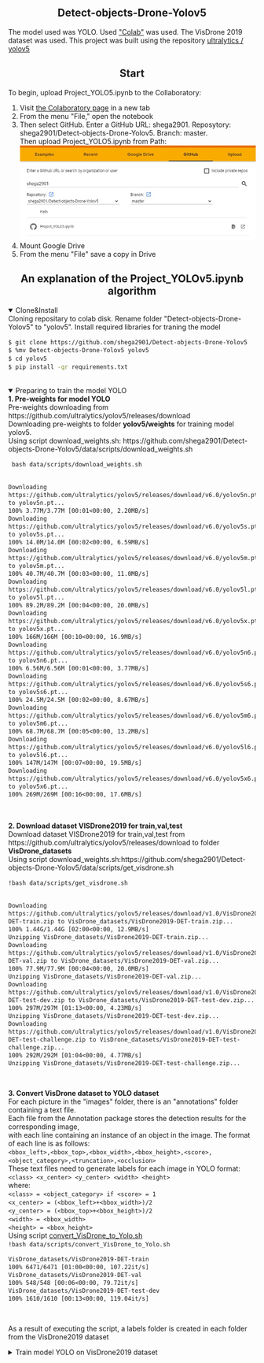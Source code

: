 ## <div align="center">Detect-objects-Drone-Yolov5</div>

The model used was YOLO. Used ["Colab"](https://colab.research.google.com) was used. The VisDrone 2019 dataset was used. This project was built using the repository [ultralytics / yolov5](https://github.com/ultralytics/yolov5) 

## <div align="center">Start</div>
To begin, upload Project_YOLO5.ipynb to the Collaboratory:
1. Visit [the Colaboratory page](https://colab.research.google.com/) in a new tab
2. From the menu "File," open the notebook
3. Then select GitHub. Enter a GitHub URL: shega2901. Reposytory: shega2901/Detect-objects-Drone-Yolov5. Branch: master.<br>
    Then upload Project_YOLO5.ipynb from Path: 
    ![Open Project](/PictureReadme/Colab1.jpg)
4. Mount Google Drive
5. From the menu "File" save a copy in Drive
## <div align="center">An explanation of the Project_YOLOv5.ipynb algorithm</div>


<details open>
<summary>Clone&Install</summary>
Cloning repositary to colab disk. Rename folder "Detect-objects-Drone-Yolov5" to "yolov5". Install required libraries for traning the model<br>
 
```bash
$ git clone https://github.com/shega2901/Detect-objects-Drone-Yolov5
$ %mv Detect-objects-Drone-Yolov5 yolov5  
$ cd yolov5
$ pip install -qr requirements.txt
```
</details>
<br>
<details open>
<summary>Preparing to train the model YOLO</summary>
 <b>1. Pre-weights for model YOLO</b><br>
 Pre-weights downloading from https://github.com/ultralytics/yolov5/releases/download<br>
 Downloading pre-weights to folder <b>yolov5/weights</b> for training model yolov5.<br>
 Using script download_weights.sh: https://github.com/shega2901/Detect-objects-Drone-Yolov5/data/scripts/download_weights.sh <br>
<pre><code> bash data/scripts/download_weights.sh</code></pre>
<pre><code>
Downloading https://github.com/ultralytics/yolov5/releases/download/v6.0/yolov5n.pt to yolov5n.pt...
100% 3.77M/3.77M [00:01<00:00, 2.20MB/s]
Downloading https://github.com/ultralytics/yolov5/releases/download/v6.0/yolov5s.pt to yolov5s.pt...
100% 14.0M/14.0M [00:02<00:00, 6.59MB/s]
Downloading https://github.com/ultralytics/yolov5/releases/download/v6.0/yolov5m.pt to yolov5m.pt...
100% 40.7M/40.7M [00:03<00:00, 11.0MB/s]
Downloading https://github.com/ultralytics/yolov5/releases/download/v6.0/yolov5l.pt to yolov5l.pt...
100% 89.2M/89.2M [00:04<00:00, 20.0MB/s]
Downloading https://github.com/ultralytics/yolov5/releases/download/v6.0/yolov5x.pt to yolov5x.pt...
100% 166M/166M [00:10<00:00, 16.9MB/s]
Downloading https://github.com/ultralytics/yolov5/releases/download/v6.0/yolov5n6.pt to yolov5n6.pt...
100% 6.56M/6.56M [00:01<00:00, 3.77MB/s]
Downloading https://github.com/ultralytics/yolov5/releases/download/v6.0/yolov5s6.pt to yolov5s6.pt...
100% 24.5M/24.5M [00:02<00:00, 8.67MB/s]
Downloading https://github.com/ultralytics/yolov5/releases/download/v6.0/yolov5m6.pt to yolov5m6.pt...
100% 68.7M/68.7M [00:05<00:00, 13.2MB/s]
Downloading https://github.com/ultralytics/yolov5/releases/download/v6.0/yolov5l6.pt to yolov5l6.pt...
100% 147M/147M [00:07<00:00, 19.5MB/s]
Downloading https://github.com/ultralytics/yolov5/releases/download/v6.0/yolov5x6.pt to yolov5x6.pt...
100% 269M/269M [00:16<00:00, 17.6MB/s]
</code></pre><br><br>
<b>2. Download dataset VISDrone2019 for train,val,test </b><br>
Download dataset VISDrone2019 for train,val,test from https://github.com/ultralytics/yolov5/releases/download to folder <b>VisDrone_datasets</b><br>
Using script download_weights.sh:https://github.com/shega2901/Detect-objects-Drone-Yolov5/data/scripts/get_visdrone.sh <br>
<pre><code>!bash data/scripts/get_visdrone.sh</code></pre>
<pre><code>  
Downloading https://github.com/ultralytics/yolov5/releases/download/v1.0/VisDrone2019-DET-train.zip to VisDrone_datasets/VisDrone2019-DET-train.zip...
100% 1.44G/1.44G [02:00<00:00, 12.9MB/s]
Unzipping VisDrone_datasets/VisDrone2019-DET-train.zip...
Downloading https://github.com/ultralytics/yolov5/releases/download/v1.0/VisDrone2019-DET-val.zip to VisDrone_datasets/VisDrone2019-DET-val.zip...
100% 77.9M/77.9M [00:04<00:00, 20.0MB/s]
Unzipping VisDrone_datasets/VisDrone2019-DET-val.zip...
Downloading https://github.com/ultralytics/yolov5/releases/download/v1.0/VisDrone2019-DET-test-dev.zip to VisDrone_datasets/VisDrone2019-DET-test-dev.zip...
100% 297M/297M [01:13<00:00, 4.23MB/s]
Unzipping VisDrone_datasets/VisDrone2019-DET-test-dev.zip...
Downloading https://github.com/ultralytics/yolov5/releases/download/v1.0/VisDrone2019-DET-test-challenge.zip to VisDrone_datasets/VisDrone2019-DET-test-challenge.zip...
100% 292M/292M [01:04<00:00, 4.77MB/s]
Unzipping VisDrone_datasets/VisDrone2019-DET-test-challenge.zip... 
</code></pre><br>
 
 
<b>3. Convert VisDrone dataset to YOLO dataset</b><br>
For each picture in the "images" folder, there is an "annotations" folder containing a text file.<br>
Each file from the Annotation package stores the detection results for the corresponding image, <br>
with each line containing an instance of an object in the image. The format of each line is as follows:  
`<bbox_left>,<bbox_top>,<bbox_width>,<bbox_height>,<score>,<object_category>,<truncation>,<occlusion>`  
These text files need to generate labels for each image in YOLO format:<br>
`<class> <x_center> <y_center> <width> <height>`<br>
where:<br>
`<class> = <object_category> if <score> = 1`<br>
`<x_center> = (<bbox_left>+<bbox_width>)/2`<br>
`<y_center> = (<bbox_top>+<bbox_height>)/2`<br>
`<width> = <bbox_width>`<br>
`<height> = <bbox_height>`<br>
 Using script [convert_VisDrone_to_Yolo.sh](/data/scripts/convert_VisDrone_to_Yolo.sh) <br>
`!bash data/scripts/convert_VisDrone_to_Yolo.sh`<br>
<pre><code>VisDrone_datasets/VisDrone2019-DET-train
100% 6471/6471 [01:00<00:00, 107.22it/s]
VisDrone_datasets/VisDrone2019-DET-val
100% 548/548 [00:06<00:00, 79.72it/s]
VisDrone_datasets/VisDrone2019-DET-test-dev
100% 1610/1610 [00:13<00:00, 119.04it/s]
</code></pre><br>
 As a result of executing the script, a labels folder is created in each folder from the VisDrone2019 dataset<br>

<details>
<summary>Train model YOLO on VisDrone2019 dataset</summary>
<pre><code> python train.py --img 640 --batch 12 --epochs 10 --data ./data/VisDrone.yaml --weights ./weights/yolov5s.pt</code></pre><br>
<b>Command explanation:</b><br>
<b>train.py:</b> python file containing the training code.<br>
<b>img:</b> image size defaulted to 640<br>
<b>batch:</b> batch size which is again directly dependent on your memory.<br>
<b>data:</b> the path of your YAML file.<br>
<b>weights:</b> the path of pre-weights file that has downloaded.<br>
<b>epochs:</b> number of passes of the entire training the neural network with all the training data<br>
Once training is completed in the "YoloV5/runs/train" folder are two weights files, <b>"best.pt"</b> and <b>"last.pt"</b> which are the trained weights.<br>
<pre><code>
<b>train:</b> weights=./weights/yolov5s.pt, cfg=, data=./data/VisDrone.yaml, hyp=data/hyps/hyp.scratch.yaml, epochs=10, batch_size=12, imgsz=640,
rect=False, resume=False, nosave=False, noval=False, noautoanchor=False, evolve=None,
bucket=, cache=None, image_weights=False, device=, multi_scale=False, single_cls=False, adam=False,
sync_bn=False, workers=8, project=runs/train, name=exp, exist_ok=False, quad=False,
linear_lr=False, label_smoothing=0.0, patience=100, freeze=0, save_period=-1, local_rank=-1,
entity=None, upload_dataset=False, bbox_interval=-1, artifact_alias=latest

<b>hyperparameters:</b> lr0=0.01, lrf=0.1, momentum=0.937, weight_decay=0.0005, warmup_epochs=3.0, warmup_momentum=0.8, 
warmup_bias_lr=0.1, box=0.05, cls=0.5, cls_pw=1.0, obj=1.0, obj_pw=1.0, iou_t=0.2, anchor_t=4.0, fl_gamma=0.0, hsv_h=0.015, 
hsv_s=0.7, hsv_v=0.4, degrees=0.0, translate=0.1, scale=0.5, shear=0.0, perspective=0.0, flipud=0.0, fliplr=0.5, mosaic=1.0,
mixup=0.0, copy_paste=0.0
Overriding model.yaml nc=10

                 from  n    params  module                                  arguments                     
  0                -1  1      3520  models.common.Conv                      [3, 32, 6, 2, 2]              
  1                -1  1     18560  models.common.Conv                      [32, 64, 3, 2]                
  2                -1  1     18816  models.common.C3                        [64, 64, 1]                   
  3                -1  1     73984  models.common.Conv                      [64, 128, 3, 2]               
  4                -1  2    115712  models.common.C3                        [128, 128, 2]                 
  5                -1  1    295424  models.common.Conv                      [128, 256, 3, 2]              
  6                -1  3    625152  models.common.C3                        [256, 256, 3]                 
  7                -1  1   1180672  models.common.Conv                      [256, 512, 3, 2]              
  8                -1  1   1182720  models.common.C3                        [512, 512, 1]                 
  9                -1  1    656896  models.common.SPPF                      [512, 512, 5]                 
 10                -1  1    131584  models.common.Conv                      [512, 256, 1, 1]              
 11                -1  1         0  torch.nn.modules.upsampling.Upsample    [None, 2, 'nearest']          
 12           [-1, 6]  1         0  models.common.Concat                    [1]                           
 13                -1  1    361984  models.common.C3                        [512, 256, 1, False]          
 14                -1  1     33024  models.common.Conv                      [256, 128, 1, 1]              
 15                -1  1         0  torch.nn.modules.upsampling.Upsample    [None, 2, 'nearest']          
 16           [-1, 4]  1         0  models.common.Concat                    [1]                           
 17                -1  1     90880  models.common.C3                        [256, 128, 1, False]          
 18                -1  1    147712  models.common.Conv                      [128, 128, 3, 2]              
 19          [-1, 14]  1         0  models.common.Concat                    [1]                           
 20                -1  1    296448  models.common.C3                        [256, 256, 1, False]          
 21                -1  1    590336  models.common.Conv                      [256, 256, 3, 2]              
 22          [-1, 10]  1         0  models.common.Concat                    [1]                           
 23                -1  1   1182720  models.common.C3                        [512, 512, 1, False]          
 24      [17, 20, 23]  1     40455  models.yolo.Detect                      [10, [[10, 13, 16, 30, 33, 23], [30, 61, 62, 45, 59, 119], [116, 90, 156, 198, 373, 326]], [128, 256, 512]]
Model Summary: 270 layers, 7046599 parameters, 7046599 gradients, 15.9 GFLOPs

Transferred 343/349 items from weights/yolov5s.pt
Scaled weight_decay = 0.00046875
optimizer: SGD with parameter groups 57 weight, 60 weight (no decay), 60 bias
albumentations: version 1.0.3 required by YOLOv5, but version 0.1.12 is currently installed
train: Scanning '../yolov5/VisDrone_datasets/VisDrone2019-DET-train/labels' images and labels...6471 found, 0 missing, 0 empty, 0 corrupted: 100% 6471/6471 [00:08<00:00, 777.23it/s] 
train: WARNING: ../yolov5/VisDrone_datasets/VisDrone2019-DET-train/images/0000137_02220_d_0000163.jpg: 1 duplicate labels removed
train: WARNING: ../yolov5/VisDrone_datasets/VisDrone2019-DET-train/images/0000140_00118_d_0000002.jpg: 1 duplicate labels removed
train: WARNING: ../yolov5/VisDrone_datasets/VisDrone2019-DET-train/images/9999945_00000_d_0000114.jpg: 1 duplicate labels removed
train: WARNING: ../yolov5/VisDrone_datasets/VisDrone2019-DET-train/images/9999987_00000_d_0000049.jpg: 1 duplicate labels removed
train: New cache created: ../yolov5/VisDrone_datasets/VisDrone2019-DET-train/labels.cache
val: Scanning '../yolov5/VisDrone_datasets/VisDrone2019-DET-val/labels' images and labels...548 found, 0 missing, 0 empty, 0 corrupted: 100% 548/548 [00:00<00:00, 561.50it/s]
val: New cache created: ../yolov5/VisDrone_datasets/VisDrone2019-DET-val/labels.cache
Plotting labels to runs/train/exp/labels.jpg... 

AutoAnchor: 2.95 anchors/target, 0.933 Best Possible Recall (BPR). Anchors are a poor fit to dataset ⚠️, attempting to improve...
AutoAnchor: WARNING: Extremely small objects found. 29644 of 343201 labels are < 3 pixels in size.
AutoAnchor: Running kmeans for 9 anchors on 342304 points...
AutoAnchor: Evolving anchors with Genetic Algorithm: fitness = 0.7525: 100% 1000/1000 [02:08<00:00,  7.78it/s]
AutoAnchor: thr=0.25: 0.9994 best possible recall, 5.81 anchors past thr
AutoAnchor: n=9, img_size=640, metric_all=0.367/0.752-mean/best, past_thr=0.485-mean: 3,4, 4,9, 8,6, 7,14, 15,9, 15,19, 31,17, 25,37, 55,42
AutoAnchor: New anchors saved to model. Update model *.yaml to use these anchors in the future.
Image sizes 640 train, 640 val
Using 2 dataloader workers
Logging results to runs/train/exp
Starting training for 10 epochs...

     Epoch   gpu_mem       box       obj       cls    labels  img_size
       0/9     2.55G    0.1266    0.1409   0.04928       245       640: 100% 540/540 [13:13<00:00,  1.47s/it]
               Class     Images     Labels          P          R     mAP@.5 mAP@.5:.95: 100% 23/23 [00:28<00:00,  1.24s/it]
                 all        548      38759      0.379       0.15     0.0911     0.0362

     Epoch   gpu_mem       box       obj       cls    labels  img_size
       1/9     2.86G    0.1099    0.1725   0.03813       117       640: 100% 540/540 [13:20<00:00,  1.48s/it]
               Class     Images     Labels          P          R     mAP@.5 mAP@.5:.95: 100% 23/23 [00:24<00:00,  1.07s/it]
                 all        548      38759       0.35      0.187      0.123     0.0501

     Epoch   gpu_mem       box       obj       cls    labels  img_size
       2/9     2.86G    0.1078    0.1732   0.03549       111       640: 100% 540/540 [13:20<00:00,  1.48s/it]
               Class     Images     Labels          P          R     mAP@.5 mAP@.5:.95: 100% 23/23 [00:23<00:00,  1.01s/it]
                 all        548      38759      0.369      0.201      0.147     0.0632

     Epoch   gpu_mem       box       obj       cls    labels  img_size
       3/9     2.86G    0.1047    0.1728   0.03343       178       640: 100% 540/540 [13:16<00:00,  1.48s/it]
               Class     Images     Labels          P          R     mAP@.5 mAP@.5:.95: 100% 23/23 [00:24<00:00,  1.05s/it]
                 all        548      38759       0.43      0.192      0.176       0.08

     Epoch   gpu_mem       box       obj       cls    labels  img_size
       4/9     2.86G    0.1033    0.1749   0.03211       247       640: 100% 540/540 [13:30<00:00,  1.50s/it]
               Class     Images     Labels          P          R     mAP@.5 mAP@.5:.95: 100% 23/23 [00:24<00:00,  1.06s/it]
                 all        548      38759      0.439      0.202      0.189     0.0882

     Epoch   gpu_mem       box       obj       cls    labels  img_size
       5/9     2.86G    0.1017    0.1736    0.0313       267       640: 100% 540/540 [13:25<00:00,  1.49s/it]
               Class     Images     Labels          P          R     mAP@.5 mAP@.5:.95: 100% 23/23 [00:23<00:00,  1.00s/it]
                 all        548      38759      0.413      0.231      0.211      0.102

     Epoch   gpu_mem       box       obj       cls    labels  img_size
       6/9     2.86G    0.1005    0.1716   0.03046       264       640: 100% 540/540 [13:26<00:00,  1.49s/it]
               Class     Images     Labels          P          R     mAP@.5 mAP@.5:.95: 100% 23/23 [00:21<00:00,  1.09it/s]
                 all        548      38759      0.422       0.23      0.215      0.103

     Epoch   gpu_mem       box       obj       cls    labels  img_size
       7/9     2.86G   0.09936    0.1701   0.02983       517       640: 100% 540/540 [13:21<00:00,  1.48s/it]
               Class     Images     Labels          P          R     mAP@.5 mAP@.5:.95: 100% 23/23 [00:21<00:00,  1.06it/s]
                 all        548      38759      0.301      0.255      0.227      0.112

     Epoch   gpu_mem       box       obj       cls    labels  img_size
       8/9     2.86G    0.0991    0.1684   0.02934       176       640: 100% 540/540 [13:19<00:00,  1.48s/it]
               Class     Images     Labels          P          R     mAP@.5 mAP@.5:.95: 100% 23/23 [00:21<00:00,  1.07it/s]
                 all        548      38759      0.335      0.275      0.239       0.12

     Epoch   gpu_mem       box       obj       cls    labels  img_size
       9/9     2.86G    0.0982    0.1654   0.02902       345       640: 100% 540/540 [13:23<00:00,  1.49s/it]
               Class     Images     Labels          P          R     mAP@.5 mAP@.5:.95: 100% 23/23 [00:20<00:00,  1.12it/s]
                 all        548      38759      0.327      0.278      0.244      0.123

<b>10 epochs completed in 2.295 hours.</b>
Optimizer stripped from <b>runs/train/exp/weights/last.pt</b>, 14.4MB
Optimizer stripped from <b>runs/train/exp/weights/best.pt</b>, 14.4MB

Validating runs/train/exp/weights/best.pt...
Fusing layers... 
Model Summary: 213 layers, 7037095 parameters, 0 gradients, 15.9 GFLOPs
               Class     Images     Labels          P          R     mAP@.5 mAP@.5:.95: 100% 23/23 [00:44<00:00,  1.94s/it]
                 all        548      38759      0.318      0.283      0.244      0.123
          pedestrian        548       8844       0.33      0.404      0.345      0.134
              people        548       5125      0.345      0.326      0.262     0.0804
             bicycle        548       1287      0.135     0.0437     0.0403     0.0129
                 car        548      14064      0.445      0.734      0.686      0.434
                 van        548       1975      0.303      0.253       0.21      0.138
               truck        548        750       0.29      0.252      0.196      0.113
            tricycle        548       1045      0.328      0.044     0.0876     0.0465
     awning-tricycle        548        532      0.228      0.015     0.0354     0.0202
                 bus        548        251      0.406      0.332      0.247      0.142
               motor        548       4886      0.368      0.423      0.326      0.107
<b>Results saved to runs/train/exp<b>
</code></pre><br>
</details>





